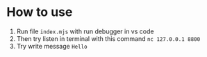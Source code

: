 # How to use

1. Run file `index.mjs` with run debugger in vs code
2. Then try listen in terminal with this command `nc 127.0.0.1 8800`
3. Try write message `Hello`
